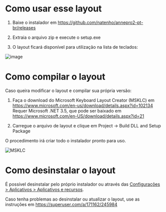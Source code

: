 # Como usar esse layout

1. Baixe o instalador em https://github.com/natenho/annepro2-pt-br/releases

2. Extraia o arquivo zip e execute o setup.exe

3. O layout ficará disponível para utilização na lista de teclados:

![image](https://user-images.githubusercontent.com/4236481/161451748-896a3eab-44a9-4c49-8f3d-f6be7e915f4c.png)


# Como compilar o layout

Caso queira modificar o layout e compilar sua própria versão:

1. Faça o download do Microsoft Keyboard Layout Creator (MSKLC) em https://www.microsoft.com/en-us/download/details.aspx?id=102134
Requer Microsoft .NET 3.5, que pode ser baixado em https://www.microsoft.com/en-US/download/details.aspx?id=21

2. Carregue o arquivo de layout e clique em Project -> Build DLL and Setup Package

O procedimento irá criar todo o instalador pronto para uso.

![MSKLC](https://user-images.githubusercontent.com/4236481/161195569-b1e309c8-0b29-4e13-b9d3-f66b6e62f3d8.png)

# Como desinstalar o layout

É possível desinstalar pelo próprio instalador ou através das [Configurações  > Aplicativos > Aplicativos e recursos](https://support.microsoft.com/pt-br/topic/desinstale-ou-remova-aplicativos-e-programas-no-windows-10-4b55f974-2cc6-2d2b-d092-5905080eaf98).

Caso tenha problemas ao desinstalar ou atualizar o layout, use as instruções em https://superuser.com/a/171162/245984
